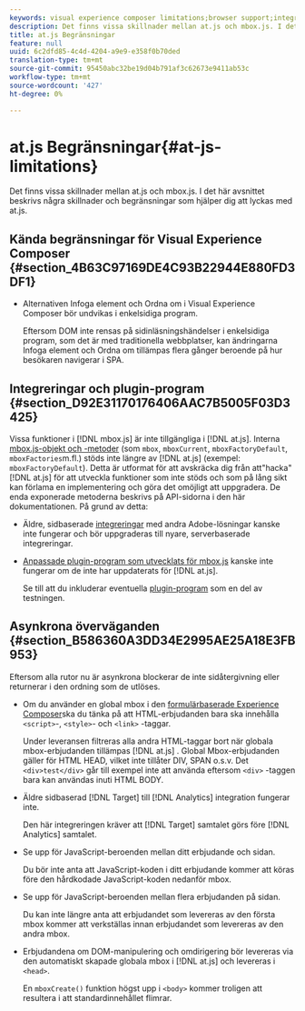 ```yaml
---
keywords: visual experience composer limitations;browser support;integrations;plugins;asynchronous considerations
description: Det finns vissa skillnader mellan at.js och mbox.js. I det här avsnittet beskrivs några skillnader och begränsningar som hjälper dig att lyckas med at.js.
title: at.js Begränsningar
feature: null
uuid: 6c2dfd85-4c4d-4204-a9e9-e358f0b70ded
translation-type: tm+mt
source-git-commit: 95450abc32be19d04b791af3c62673e9411ab53c
workflow-type: tm+mt
source-wordcount: '427'
ht-degree: 0%

---
```



# at.js Begränsningar{#at-js-limitations}

Det finns vissa skillnader mellan at.js och mbox.js. I det här avsnittet beskrivs några skillnader och begränsningar som hjälper dig att lyckas med at.js.

## Kända begränsningar för Visual Experience Composer {#section_4B63C97169DE4C93B22944E880FD3DF1}

* Alternativen Infoga element och Ordna om i Visual Experience Composer bör undvikas i enkelsidiga program.

   Eftersom DOM inte rensas på sidinläsningshändelser i enkelsidiga program, som det är med traditionella webbplatser, kan ändringarna Infoga element och Ordna om tillämpas flera gånger beroende på hur besökaren navigerar i SPA.

## Integreringar och plugin-program {#section_D92E31170176406AAC7B5005F03D3425}

Vissa funktioner i [!DNL mbox.js] är inte tillgängliga i [!DNL at.js]. Interna [mbox.js-objekt och -metoder](/help/c-target/c-visitor-profile/variables-profiles-parameters-methods.md#section_8C78059D15D9452F95636A5640188537) (som `mbox`, `mboxCurrent`, `mboxFactoryDefault`, `mboxFactories`m.fl.) stöds inte längre av [!DNL at.js] (exempel: `mboxFactoryDefault`). Detta är utformat för att avskräcka dig från att&quot;hacka&quot; [!DNL at.js] för att utveckla funktioner som inte stöds och som på lång sikt kan förlama en implementering och göra det omöjligt att uppgradera. De enda exponerade metoderna beskrivs på API-sidorna i den här dokumentationen. På grund av detta:

* Äldre, sidbaserade [integreringar](/help/c-implementing-target/c-implementing-target-for-client-side-web/c-how-atjs-works/target-atjs-integrations.md#concept_C100BC4F073C4B57A608B309D0157B39) med andra Adobe-lösningar kanske inte fungerar och bör uppgraderas till nyare, serverbaserade integreringar.
* [Anpassade plugin-program som utvecklats för mbox.js](/help/c-implementing-target/c-implementing-target-for-client-side-web/t-mbox-download/c-target-atjs-implementation/target-atjs-plugins.md#concept_F5D4C0A4DACF41409CC42FDD93B13FAF) kanske inte fungerar om de inte har uppdaterats för [!DNL at.js].

   Se till att du inkluderar eventuella [plugin-program](/help/c-implementing-target/c-implementing-target-for-client-side-web/t-mbox-download/c-target-atjs-implementation/target-atjs-plugins.md#concept_F5D4C0A4DACF41409CC42FDD93B13FAF) som en del av testningen.

## Asynkrona överväganden {#section_B586360A3DD34E2995AE25A18E3FB953}

Eftersom alla rutor nu är asynkrona blockerar de inte sidåtergivning eller returnerar i den ordning som de utlöses.

* Om du använder en global mbox i den [formulärbaserade Experience Composer](/help/c-experiences/experiences.md#section_3643394BD424463C8768F2907DEBCC22)ska du tänka på att HTML-erbjudanden bara ska innehålla `<script>`-, `<style>`- och `<link>` -taggar.

   Under leveransen filtreras alla andra HTML-taggar bort när globala mbox-erbjudanden tillämpas [!DNL at.js] . Global Mbox-erbjudanden gäller för HTML HEAD, vilket inte tillåter DIV, SPAN o.s.v. Det `<div>test</div>` går till exempel inte att använda eftersom `<div>` -taggen bara kan användas inuti HTML BODY.

* Äldre sidbaserad [!DNL Target] till [!DNL Analytics] integration fungerar inte.

   Den här integreringen kräver att [!DNL Target] samtalet görs före [!DNL Analytics] samtalet.

* Se upp för JavaScript-beroenden mellan ditt erbjudande och sidan.

   Du bör inte anta att JavaScript-koden i ditt erbjudande kommer att köras före den hårdkodade JavaScript-koden nedanför mbox.

* Se upp för JavaScript-beroenden mellan flera erbjudanden på sidan.

   Du kan inte längre anta att erbjudandet som levereras av den första mbox kommer att verkställas innan erbjudandet som levereras av den andra mbox.

* Erbjudandena om DOM-manipulering och omdirigering bör levereras via den automatiskt skapade globala mbox i [!DNL at.js] och levereras i `<head>`.

   En `mboxCreate()` funktion högst upp i `<body>` kommer troligen att resultera i att standardinnehållet flimrar.

